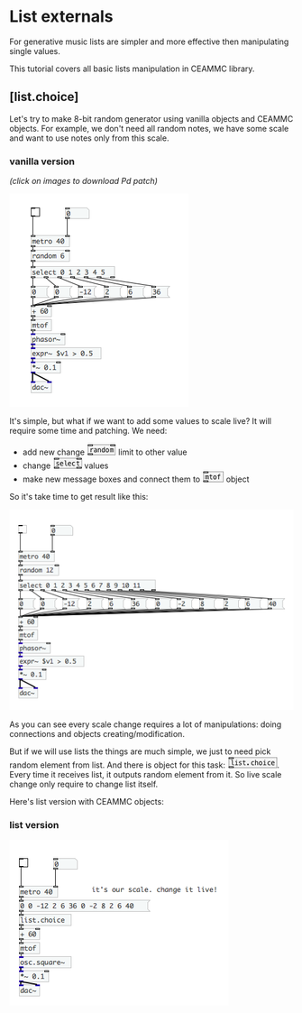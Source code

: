 # List externals

For generative music lists are simpler and more effective then manipulating single values.

This tutorial covers all basic lists manipulation in CEAMMC library.

## [list.choice]

Let's try to make 8-bit random generator using vanilla objects and CEAMMC objects.
For example, we don't need all random notes, we have some scale and want to use
notes only from this scale.

### vanilla version

_(click on images to download Pd patch)_

[![vanilla version](list_tutorial_01.png)](list_tutorial_01.pd)

It's simple, but what if we want to add some values to scale live?
It will require some time and patching. We need:

- add new change ![[random]](obj/random.png) limit to other value
- change ![[select]](obj/select.png) values
- make new message boxes and connect them to ![[mtof]](obj/mtof.png) object

So it's take time to get result like this:

[![vanilla version](list_tutorial_02.png)](list_tutorial_02.pd)

As you can see every scale change requires a lot of manipulations: doing connections and
objects creating/modification.

But if we will use lists the things are much simple, we just to need pick random element
from list. And there is object for this task: ![list.choice](obj/list.choice.png). Every time it receives list,
it outputs random element from it. So live scale change only require to change
list itself.

Here's list version with CEAMMC objects:

### list version

[![list version](list_tutorial_03.png)](list_tutorial_03.pd)
